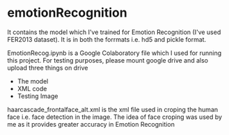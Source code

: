 # emotionRecognition

It contains the model which I've trained for Emotion Recognition (I've used FER2013 dataset). It is in both the forrmats i.e. hd5 and pickle format.

EmotionRecog.ipynb is a Google Colaboratory file which I used for running this project. For testing purposes, please mount google drive and also upload three things on drive
- The model
- XML code
- Testing Image

haarcascade_frontalface_alt.xml is the xml file used in croping the human face i.e. face detection in the image.
The idea of face croping was used by me as it provides greater accuracy in Emotion Recognition
